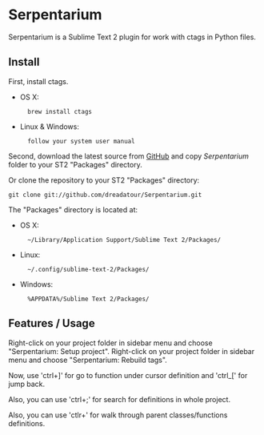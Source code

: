 Serpentarium
============

Serpentarium is a Sublime Text 2 plugin for work with ctags in Python files.

Install
-------

First, install ctags.

* OS X:

		brew install ctags

* Linux & Windows:

		follow your system user manual


Second, download the latest source from [GitHub](https://github.com/dreadatour/Serpentarium/zipball/master) and copy *Serpentarium* folder to your ST2 "Packages" directory.

Or clone the repository to your ST2 "Packages" directory:

    git clone git://github.com/dreadatour/Serpentarium.git


The "Packages" directory is located at:

* OS X:

        ~/Library/Application Support/Sublime Text 2/Packages/

* Linux:

        ~/.config/sublime-text-2/Packages/

* Windows:

        %APPDATA%/Sublime Text 2/Packages/

Features / Usage
----------------

Right-click on your project folder in sidebar menu and choose "Serpentarium: Setup project".
Right-click on your project folder in sidebar menu and choose "Serpentarium: Rebuild tags".

Now, use 'ctrl+]' for go to function under cursor definition and 'ctrl_[' for jump back.

Also, you can use 'ctrl+;' for search for definitions in whole project.

Also, you can use 'ctlr+\' for walk through parent classes/functions definitions.
